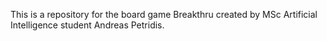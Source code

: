 This is a repository for the board game Breakthru created by MSc Artificial Intelligence student Andreas Petridis.
